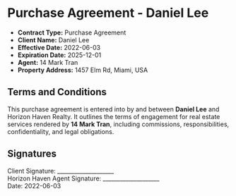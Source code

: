 # Purchase Agreement - Daniel Lee

- **Contract Type:** Purchase Agreement  
- **Client Name:** Daniel Lee  
- **Effective Date:** 2022-06-03  
- **Expiration Date:** 2025-12-01  
- **Agent:** 14 Mark Tran  
- **Property Address:** 1457 Elm Rd, Miami, USA  

## Terms and Conditions

This purchase agreement is entered into by and between **Daniel Lee** and Horizon Haven Realty. It outlines the terms of engagement for real estate services rendered by **14 Mark Tran**, including commissions, responsibilities, confidentiality, and legal obligations.

## Signatures

Client Signature: ____________________  
Horizon Haven Agent Signature: ____________________  
Date: 2022-06-03